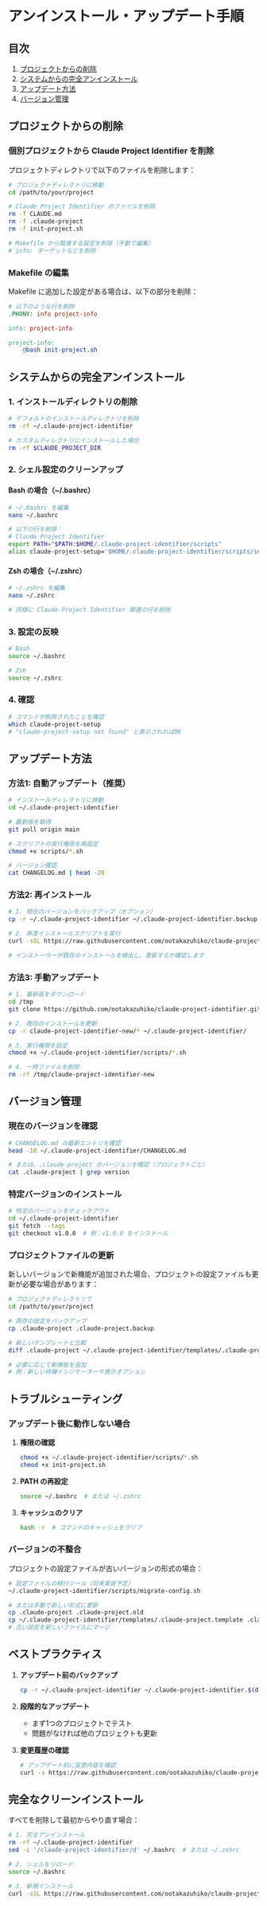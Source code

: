 # アンインストール・アップデート手順

## 目次
1. [プロジェクトからの削除](#プロジェクトからの削除)
2. [システムからの完全アンインストール](#システムからの完全アンインストール)
3. [アップデート方法](#アップデート方法)
4. [バージョン管理](#バージョン管理)

## プロジェクトからの削除

### 個別プロジェクトから Claude Project Identifier を削除

プロジェクトディレクトリで以下のファイルを削除します：

```bash
# プロジェクトディレクトリに移動
cd /path/to/your/project

# Claude Project Identifier のファイルを削除
rm -f CLAUDE.md
rm -f .claude-project
rm -f init-project.sh

# Makefile から関連する設定を削除（手動で編集）
# info: ターゲットなどを削除
```

### Makefile の編集

Makefile に追加した設定がある場合は、以下の部分を削除：

```makefile
# 以下のような行を削除
.PHONY: info project-info

info: project-info

project-info:
	@bash init-project.sh
```

## システムからの完全アンインストール

### 1. インストールディレクトリの削除

```bash
# デフォルトのインストールディレクトリを削除
rm -rf ~/.claude-project-identifier

# カスタムディレクトリにインストールした場合
rm -rf $CLAUDE_PROJECT_DIR
```

### 2. シェル設定のクリーンアップ

#### Bash の場合（~/.bashrc）

```bash
# ~/.bashrc を編集
nano ~/.bashrc

# 以下の行を削除：
# Claude Project Identifier
export PATH="$PATH:$HOME/.claude-project-identifier/scripts"
alias claude-project-setup='$HOME/.claude-project-identifier/scripts/setup.sh'
```

#### Zsh の場合（~/.zshrc）

```bash
# ~/.zshrc を編集
nano ~/.zshrc

# 同様に Claude Project Identifier 関連の行を削除
```

### 3. 設定の反映

```bash
# Bash
source ~/.bashrc

# Zsh
source ~/.zshrc
```

### 4. 確認

```bash
# コマンドが削除されたことを確認
which claude-project-setup
# "claude-project-setup not found" と表示されればOK
```

## アップデート方法

### 方法1: 自動アップデート（推奨）

```bash
# インストールディレクトリに移動
cd ~/.claude-project-identifier

# 最新版を取得
git pull origin main

# スクリプトの実行権限を再設定
chmod +x scripts/*.sh

# バージョン確認
cat CHANGELOG.md | head -20
```

### 方法2: 再インストール

```bash
# 1. 現在のバージョンをバックアップ（オプション）
cp -r ~/.claude-project-identifier ~/.claude-project-identifier.backup

# 2. 再度インストールスクリプトを実行
curl -sSL https://raw.githubusercontent.com/ootakazuhiko/claude-project-identifier/main/scripts/install.sh | bash

# インストーラーが既存のインストールを検出し、更新するか確認します
```

### 方法3: 手動アップデート

```bash
# 1. 最新版をダウンロード
cd /tmp
git clone https://github.com/ootakazuhiko/claude-project-identifier.git claude-project-identifier-new

# 2. 既存のインストールを更新
cp -r claude-project-identifier-new/* ~/.claude-project-identifier/

# 3. 実行権限を設定
chmod +x ~/.claude-project-identifier/scripts/*.sh

# 4. 一時ファイルを削除
rm -rf /tmp/claude-project-identifier-new
```

## バージョン管理

### 現在のバージョンを確認

```bash
# CHANGELOG.md の最新エントリを確認
head -10 ~/.claude-project-identifier/CHANGELOG.md

# または、.claude-project のバージョンを確認（プロジェクトごと）
cat .claude-project | grep version
```

### 特定バージョンのインストール

```bash
# 特定のバージョンをチェックアウト
cd ~/.claude-project-identifier
git fetch --tags
git checkout v1.0.0  # 例：v1.0.0 をインストール
```

### プロジェクトファイルの更新

新しいバージョンで新機能が追加された場合、プロジェクトの設定ファイルも更新が必要な場合があります：

```bash
# プロジェクトディレクトリで
cd /path/to/your/project

# 既存の設定をバックアップ
cp .claude-project .claude-project.backup

# 新しいテンプレートと比較
diff .claude-project ~/.claude-project-identifier/templates/.claude-project.template

# 必要に応じて新機能を追加
# 例：新しい待機インジケーターや表示オプション
```

## トラブルシューティング

### アップデート後に動作しない場合

1. **権限の確認**
   ```bash
   chmod +x ~/.claude-project-identifier/scripts/*.sh
   chmod +x init-project.sh
   ```

2. **PATH の再設定**
   ```bash
   source ~/.bashrc  # または ~/.zshrc
   ```

3. **キャッシュのクリア**
   ```bash
   hash -r  # コマンドのキャッシュをクリア
   ```

### バージョンの不整合

プロジェクトの設定ファイルが古いバージョンの形式の場合：

```bash
# 設定ファイルの移行ツール（将来実装予定）
~/.claude-project-identifier/scripts/migrate-config.sh

# または手動で新しい形式に更新
cp .claude-project .claude-project.old
cp ~/.claude-project-identifier/templates/.claude-project.template .claude-project
# 古い設定を新しいファイルにマージ
```

## ベストプラクティス

1. **アップデート前のバックアップ**
   ```bash
   cp -r ~/.claude-project-identifier ~/.claude-project-identifier.$(date +%Y%m%d)
   ```

2. **段階的なアップデート**
   - まず1つのプロジェクトでテスト
   - 問題がなければ他のプロジェクトも更新

3. **変更履歴の確認**
   ```bash
   # アップデート前に変更内容を確認
   curl -s https://raw.githubusercontent.com/ootakazuhiko/claude-project-identifier/main/CHANGELOG.md | head -50
   ```

## 完全なクリーンインストール

すべてを削除して最初からやり直す場合：

```bash
# 1. 完全アンインストール
rm -rf ~/.claude-project-identifier
sed -i '/claude-project-identifier/d' ~/.bashrc  # または ~/.zshrc

# 2. シェルをリロード
source ~/.bashrc

# 3. 新規インストール
curl -sSL https://raw.githubusercontent.com/ootakazuhiko/claude-project-identifier/main/scripts/install.sh | bash
```